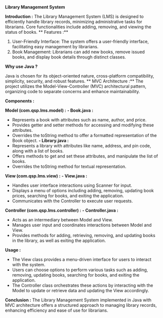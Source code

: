 **Library Management System**

**Introduction :**
The Library Management System (LMS) is designed to efficiently handle library records, minimizing administrative tasks for librarians. Core functionalities include adding, removing, and viewing the status of books.
**
Features :**
1. User-Friendly Interface: The system offers a user-friendly interface, facilitating easy management by librarians.
2. Book Management: Librarians can add new books, remove issued books, and display book details through distinct classes.

**Why use Java ?**

Java is chosen for its object-oriented nature, cross-platform compatibility, simplicity, security, and robust features.
**
MVC Architecture :**
The project utilizes the Model-View-Controller (MVC) architectural pattern, organizing code to separate concerns and enhance maintainability.

**Components :**

**Model (com.qsp.lms.model) :**
**- Book.java :**
  - Represents a book with attributes such as name, author, and price.
  - Provides getter and setter methods for accessing and modifying these attributes.
  - Overrides the toString method to offer a formatted representation of the Book object.
**- Library.java :**
  - Represents a library with attributes like name, address, and pin code, along with a list of books.
  - Offers methods to get and set these attributes, and manipulate the list of books.
  - Overrides the toString method for textual representation.

**View (com.qsp.lms.view) :**
**- View.java :**
  - Handles user interface interactions using Scanner for input.
  - Displays a menu of options including adding, removing, updating book prices, searching for books, and exiting the application.
  - Communicates with the Controller to execute user requests.

**Controller (com.qsp.lms.controller) :**
**- Controller.java :**
  - Acts as an intermediary between Model and View.
  - Manages user input and coordinates interactions between Model and View.
  - Provides methods for adding, retrieving, removing, and updating books in the library, as well as exiting the application.

**Usage :**
- The View class provides a menu-driven interface for users to interact with the system.
- Users can choose options to perform various tasks such as adding, removing, updating books, searching for books, and exiting the application.
- The Controller class orchestrates these actions by interacting with the Model to update or retrieve data and updating the View accordingly.

**Conclusion :**
The Library Management System implemented in Java with MVC architecture offers a structured approach to managing library records, enhancing efficiency and ease of use for librarians.
